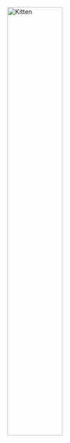 <img src="https://robert-guggenberger.de/images/robert-guggenberger.jpg" alt="Kitten"
	title="A cute kitten" width="50%" align="middle"/>
